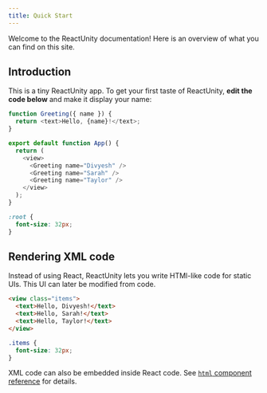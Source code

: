 ```yaml
---
title: Quick Start
---
```


<Intro>

Welcome to the ReactUnity documentation! Here is an overview of what you can find on this site.

</Intro>

## Introduction

This is a tiny ReactUnity app. To get your first taste of ReactUnity, **edit the code below** and make it display your name:

<Sandpack>

```js
function Greeting({ name }) {
  return <text>Hello, {name}!</text>;
}

export default function App() {
  return (
    <view>
      <Greeting name="Divyesh" />
      <Greeting name="Sarah" />
      <Greeting name="Taylor" />
    </view>
  );
}
```

```css
:root {
  font-size: 32px;
}
```

</Sandpack>

## Rendering XML code

Instead of using React, ReactUnity lets you write HTMl-like code for static UIs. This UI can later be modified from code.

<Sandpack>

```html
<view class="items">
  <text>Hello, Divyesh!</text>
  <text>Hello, Sarah!</text>
  <text>Hello, Taylor!</text>
</view>
```

```css
.items {
  font-size: 32px;
}
```

</Sandpack>

XML code can also be embedded inside React code. See [`html` component reference](/reference/components/html) for details.
